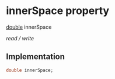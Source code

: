 


# innerSpace property






[double](https://api.flutter.dev/flutter/dart-core/double-class.html) innerSpace
  
_read / write_






## Implementation

```dart
double innerSpace;


```







